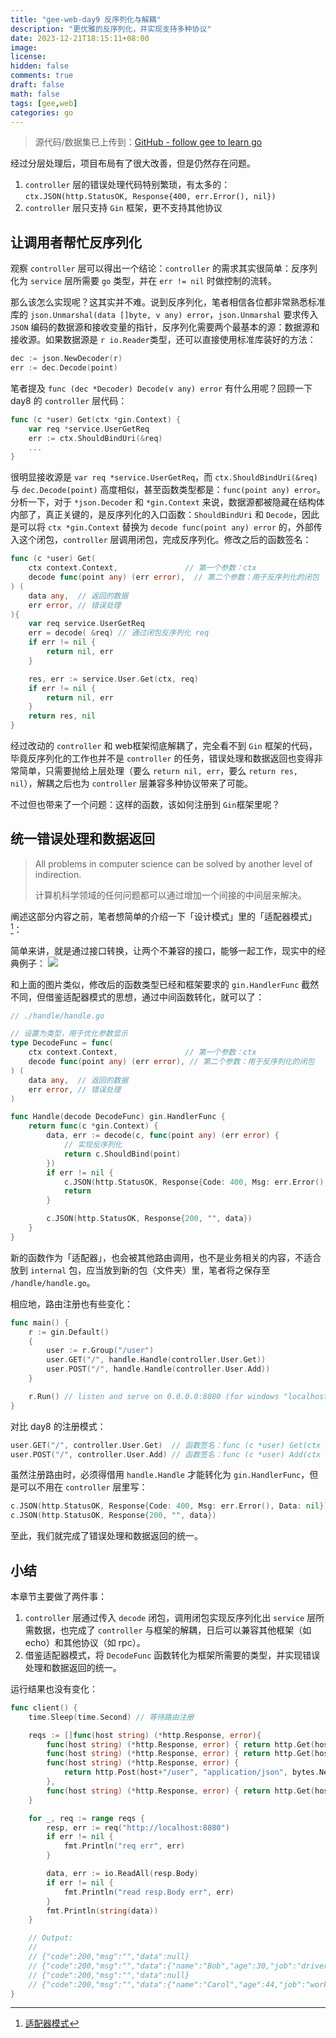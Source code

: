 ```yaml
---
title: "gee-web-day9 反序列化与解耦"
description: "更优雅的反序列化，并实现支持多种协议"
date: 2023-12-21T18:15:11+08:00
image: 
license: 
hidden: false
comments: true
draft: false
math: false
tags: [gee,web]
categories: go
---
```


> 源代码/数据集已上传到：[GitHub - follow gee to learn go](https://github.com/niluan304/gee)

经过分层处理后，项目布局有了很大改善，但是仍然存在问题。
1. `controller` 层的错误处理代码特别繁琐，有太多的：`ctx.JSON(http.StatusOK, Response{400, err.Error(), nil})`
2. `controller` 层只支持 `Gin` 框架，更不支持其他协议


## 让调用者帮忙反序列化
观察 `controller` 层可以得出一个结论：`controller` 的需求其实很简单：反序列化为 `service` 层所需要 `go` 类型，并在  `err != nil` 时做控制的流转。

那么该怎么实现呢？这其实并不难。说到反序列化，笔者相信各位都非常熟悉标准库的 `json.Unmarshal(data []byte, v any) error`，`json.Unmarshal` 要求传入 `JSON` 编码的数据源和接收变量的指针，反序列化需要两个最基本的源：数据源和接收源。如果数据源是 `r io.Reader`类型，还可以直接使用标准库装好的方法： 
```go
dec := json.NewDecoder(r)
err := dec.Decode(point)
```

笔者提及 `func (dec *Decoder) Decode(v any) error` 有什么用呢？回顾一下 day8 的 `controller` 层代码：
```go
func (c *user) Get(ctx *gin.Context) {
	var req *service.UserGetReq
	err := ctx.ShouldBindUri(&req)
	...
}
```

很明显接收源是 `var req *service.UserGetReq`，而 `ctx.ShouldBindUri(&req)` 与 `dec.Decode(point)` 高度相似，甚至函数类型都是：`func(point any) error`。分析一下，对于 `*json.Decoder` 和 `*gin.Context` 来说，数据源都被隐藏在结构体内部了，真正关键的，是反序列化的入口函数：`ShouldBindUri` 和 `Decode`，因此是可以将 `ctx *gin.Context` 替换为 `decode func(point any) error` 的，外部传入这个闭包，`controller` 层调用闭包，完成反序列化。修改之后的函数签名：
```go
func (c *user) Get(
	ctx context.Context,               // 第一个参数：ctx
	decode func(point any) (err error),  // 第二个参数：用于反序列化的闭包
) (
	data any,  // 返回的数据
	err error, // 错误处理
){
	var req service.UserGetReq
	err = decode( &req) // 通过闭包反序列化 req
	if err != nil {
		return nil, err
	}

	res, err := service.User.Get(ctx, req)
	if err != nil {
		return nil, err
	}
	return res, nil
}
```

经过改动的 `controller` 和 web框架彻底解耦了，完全看不到 `Gin` 框架的代码，毕竟反序列化的工作也并不是 `controller` 的任务，错误处理和数据返回也变得非常简单，只需要抛给上层处理（要么 `return nil, err`，要么 `return res, nil`），解耦之后也为 `controller` 层兼容多种协议带来了可能。

不过但也带来了一个问题：这样的函数，该如何注册到 `Gin`框架里呢？


## 统一错误处理和数据返回
> All problems in computer science can be solved by another level of indirection.
>
> 计算机科学领域的任何问题都可以通过增加一个间接的中间层来解决。

阐述这部分内容之前，笔者想简单的介绍一下「设计模式」里的「适配器模式」[^1]：
[^1]:[适配器模式](https://www.yuque.com/aceld/lfhu8y/vnhf4b#gVTIW)

简单来讲，就是通过接口转换，让两个不兼容的接口，能够一起工作，现实中的经典例子：
![](image.png)



和上面的图片类似，修改后的函数类型已经和框架要求的 `gin.HandlerFunc` 截然不同，但借鉴适配器模式的思想，通过中间函数转化，就可以了：
```go
// ./handle/handle.go

// 设置为类型，用于优化参数显示
type DecodeFunc = func(
	ctx context.Context,               // 第一个参数：ctx
	decode func(point any) (err error), // 第二个参数：用于反序列化的闭包
) (
	data any,  // 返回的数据
	err error, // 错误处理
)

func Handle(decode DecodeFunc) gin.HandlerFunc {
	return func(c *gin.Context) {
		data, err := decode(c, func(point any) (err error) {
			// 实现反序列化
			return c.ShouldBind(point)
		})
		if err != nil {
			c.JSON(http.StatusOK, Response{Code: 400, Msg: err.Error(), Data: nil})
			return
		}

		c.JSON(http.StatusOK, Response{200, "", data})
	}
}

```

新的函数作为「适配器」，也会被其他路由调用，也不是业务相关的内容，不适合放到 `internal` 包，应当放到新的包（文件夹）里，笔者将之保存至 `/handle/handle.go`。

相应地，路由注册也有些变化：
```go
func main() {
	r := gin.Default()
	{
		user := r.Group("/user")
		user.GET("/", handle.Handle(controller.User.Get))  
		user.POST("/", handle.Handle(controller.User.Add))
	}

	r.Run() // listen and serve on 0.0.0.0:8080 (for windows "localhost:8080")
}
```

对比 day8 的注册模式：
```go
user.GET("/", controller.User.Get)  // 函数签名：func (c *user) Get(ctx *gin.Context)
user.POST("/", controller.User.Add) // 函数签名：func (c *user) Add(ctx *gin.Context)
```

虽然注册路由时，必须得借用 `handle.Handle` 才能转化为 `gin.HandlerFunc`，但是可以不用在 `controller` 层里写：
```go
c.JSON(http.StatusOK, Response{Code: 400, Msg: err.Error(), Data: nil})
c.JSON(http.StatusOK, Response{200, "", data})
```
至此，我们就完成了错误处理和数据返回的统一。



## 小结
本章节主要做了两件事：
1. `controller` 层通过传入 `decode` 闭包，调用闭包实现反序列化出 `service` 层所需数据，也完成了 `controller` 与框架的解耦，日后可以兼容其他框架（如 echo）和其他协议（如 rpc）。
2. 借鉴适配器模式，将 `DecodeFunc` 函数转化为框架所需要的类型，并实现错误处理和数据返回的统一。

运行结果也没有变化：
```go
func client() {
	time.Sleep(time.Second) // 等待路由注册

	reqs := []func(host string) (*http.Response, error){
		func(host string) (*http.Response, error) { return http.Get(host + "/user?name=Carol") },
		func(host string) (*http.Response, error) { return http.Get(host + "/user?name=Bob") },
		func(host string) (*http.Response, error) {
			return http.Post(host+"/user", "application/json", bytes.NewBufferString(`{"name":"Carol","age":44,"job":"worker"}`))
		},
		func(host string) (*http.Response, error) { return http.Get(host + "/user?name=Carol") },
	}

	for _, req := range reqs {
		resp, err := req("http://localhost:8080")
		if err != nil {
			fmt.Println("req err", err)
		}

		data, err := io.ReadAll(resp.Body)
		if err != nil {
			fmt.Println("read resp.Body err", err)
		}
		fmt.Println(string(data))
	}

	// Output:
	//
	// {"code":200,"msg":"","data":null}
	// {"code":200,"msg":"","data":{"name":"Bob","age":30,"job":"driver"}}
	// {"code":200,"msg":"","data":null}
	// {"code":200,"msg":"","data":{"name":"Carol","age":44,"job":"worker"}}
}
```
